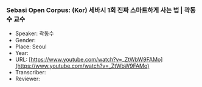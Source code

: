 ### Sebasi Open Corpus: (Kor) 세바시 1회 진짜 스마트하게 사는 법 | 곽동수 교수

- Speaker: 곽동수
- Gender: 
- Place: Seoul
- Year: 
- URL: [https://www.youtube.com/watch?v=_ZtWbW9FAMo](https://www.youtube.com/watch?v=_ZtWbW9FAMo)
- Transcriber: 
- Reviewer: 


